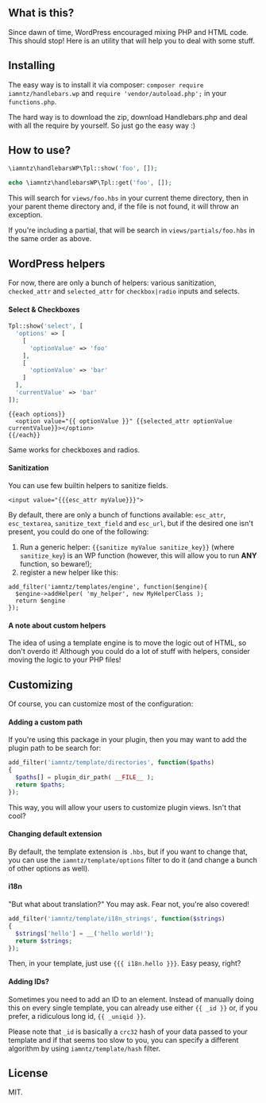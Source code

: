 ## What is this?

Since dawn of time, WordPress encouraged mixing PHP and HTML code. This should stop! Here is an utility that will help you to deal with some stuff.

## Installing

The easy way is to install it via composer: `composer require iamntz/handlebars.wp` and `require 'vendor/autoload.php';` in your `functions.php`.

The hard way is to download the zip, download Handlebars.php and deal with all the require by yourself. So just go the easy way :)

## How to use?

```php
\iamntz\handlebarsWP\Tpl::show('foo', []);

echo \iamntz\handlebarsWP\Tpl::get('foo', []);
```

This will search for `views/foo.hbs` in your current theme directory, then in your parent theme directory and, if the file is not found, it will throw an exception.

If you're including a partial, that will be search in `views/partials/foo.hbs`  in the same order as above.

## WordPress helpers

For now, there are only a bunch of helpers: various sanitization, `checked_attr` and `selected_attr` for `checkbox|radio` inputs and selects.

#### Select & Checkboxes

```php
Tpl::show('select', [
  'options' => [
    [
      'optionValue' => 'foo'
    ],
    [
      'optionValue' => 'bar'
    ]
  ],
  'currentValue' => 'bar'
]);
```

```
{{each options}}
  <option value="{{ optionValue }}" {{selected_attr optionValue currentValue}}></option>
{{/each}}
```

Same works for checkboxes and radios.

#### Sanitization

You can use few builtin helpers to sanitize fields.

```
<input value="{{{esc_attr myValue}}}">
```

By default, there are only a bunch of functions available: `esc_attr`, `esc_textarea`, `sanitize_text_field` and `esc_url`, but if the desired one isn't present, you could do one of the following:

1. Run a generic helper: `{{sanitize myValue sanitize_key}}` (where `sanitize_key`) is an WP function (however, this will allow you to run **ANY** function, so beware!);
2. register a new helper like this:

```
add_filter('iamntz/templates/engine', function($engine){
  $engine->addHelper( 'my_helper', new MyHelperClass );
  return $engine
});
```

#### A note about custom helpers

The idea of using a template engine is to move the logic out of HTML, so don't overdo it! Although you could do a lot of stuff with helpers, consider moving the logic to your PHP files!

## Customizing

Of course, you can customize most of the configuration:

#### Adding a custom path

If you're using this package in your plugin, then you may want to add the plugin path to be search for:

```php
add_filter('iamntz/template/directories', function($paths)
{
  $paths[] = plugin_dir_path( __FILE__ );
  return $paths;
});
```

This way, you will allow your users to customize plugin views. Isn't that cool?

#### Changing default extension

By default, the template extension is `.hbs`, but if you want to change that, you can use the `iamntz/template/options` filter to do it (and change a bunch of other options as well).

#### i18n

"But what about translation?" You may ask. Fear not, you're also covered!

```php
add_filter('iamntz/template/i18n_strings', function($strings)
{
  $strings['hello'] = __('hello world!');
  return $strings;
});
```

Then, in your template, just use `{{{ i18n.hello }}}`. Easy peasy, right?

#### Adding IDs?

Sometimes you need to add an ID to an element. Instead of manually doing this on every single template, you can already use either `{{ _id }}` or, if you prefer, a ridiculous long id, `{{ _uniqid }}`.

Please note that `_id` is basically a `crc32` hash of your data passed to your template and if that seems too slow to you, you can specify a different algorithm by using `iamntz/template/hash` filter.

## License

MIT.